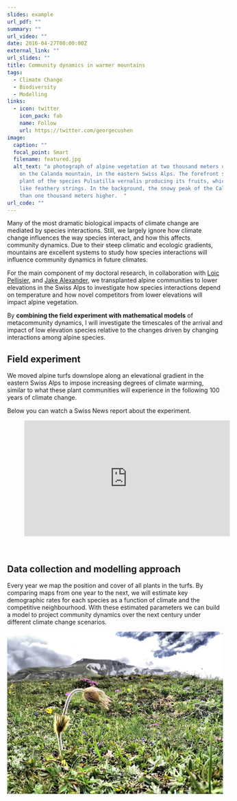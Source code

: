 ```yaml
---
slides: example
url_pdf: ""
summary: ""
url_video: ""
date: 2016-04-27T00:00:00Z
external_link: ""
url_slides: ""
title: Community dynamics in warmer mountains
tags:
  - Climate Change
  - Biodiversity
  - Modelling
links:
  - icon: twitter
    icon_pack: fab
    name: Follow
    url: https://twitter.com/georgecushen
image:
  caption: ""
  focal_point: Smart
  filename: featured.jpg
  alt_text: "a photograph of alpine vegetation at two thousand meters of elevation
    on the Calanda mountain, in the eastern Swiss Alps. The forefront shows a
    plant of the species Pulsatilla vernalis producing its fruits, which look
    like feathery strings. In the background, the snowy peak of the Calanda more
    than one thousand meters higher.  "
url_code: ""
---
```

Many of the most dramatic biological impacts of climate change are mediated by species interactions. Still, we largely ignore how climate change influences the way species interact, and how this affects community dynamics. Due to their steep climatic and ecologic gradients, mountains are excellent systems to study how species interactions will influence community dynamics in future climates. 

For the main component of my doctoral research, in collaboration with [Loic Pellisier](http://www.landecology.ethz.ch/the-group/people/loic-pellissier.html), and [Jake Alexander](https://alexanderecology.weebly.com/), we transplanted alpine communities to lower elevations in the Swiss Alps to investigate how species interactions depend on temperature and how novel competitors from lower elevations will impact alpine vegetation. 

By **combining the field experiment with mathematical models** of metacommunity dynamics, I will investigate the timescales of the arrival and impact of low elevation species relative to the changes driven by changing interactions among alpine species. 

## Field experiment

We moved alpine turfs downslope along an elevational gradient in the eastern Swiss Alps to impose increasing degrees of climate warming, similar to what these plant communities will experience in the following 100 years of climate change.

Below you can watch a Swiss News report about the experiment. 

<!-- blank line -->

<figure class="video_container">
  <iframe src="https://www.youtube.com/embed/-aKZhiICIRY" frameborder="0" allowfullscreen="true" width="480" height="270"> </iframe>
</figure>
<!-- blank line --> <br>

## Data collection and modelling approach

Every year we map the position and cover of all plants in the turfs. By comparing maps from one year to the next, we will estimate key demographic rates for each species as a function of climate and the competitive neighbourhood. With these estimated parameters we can build a model to project community dynamics over the next century under different climate change scenarios.

![alpine plant community at 2000 m elevation in the Calanda mountain, eastern Swiss Alps](pulsatilla_calanda.jpg)